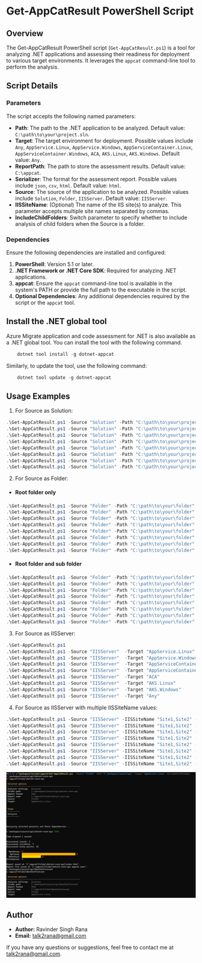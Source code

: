 # Get-AppCatResult PowerShell Script

## Overview

The Get-AppCatResult PowerShell script (`Get-AppCatResult.ps1`) is a tool for analyzing .NET applications and assessing their readiness for deployment to various target environments. It leverages the `appcat` command-line tool to perform the analysis.

## Script Details

### Parameters

The script accepts the following named parameters:

- **Path**: The path to the .NET application to be analyzed. Default value: `C:\path\to\your\project.sln`.
- **Target**: The target environment for deployment. Possible values include `Any`, `AppService.Linux`, `AppService.Windows`, `AppServiceContainer.Linux`, `AppServiceContainer.Windows`, `ACA`, `AKS.Linux`, `AKS.Windows`. Default value: `Any`.
- **ReportPath**: The path to store the assessment results. Default value: `C:\appcat`.
- **Serializer**: The format for the assessment report. Possible values include `json`, `csv`, `html`. Default value: `html`.
- **Source**: The source of the application to be analyzed. Possible values include `Solution`, `Folder`, `IISServer`. Default value: `IISServer`.
- **IISSiteName**: (Optional) The name of the IIS site(s) to analyze. This parameter accepts multiple site names separated by commas.
- **IncludeChildFolders**: Switch parameter to specify whether to include analysis of child folders when the Source is a folder.

### Dependencies

Ensure the following dependencies are installed and configured:

1. **PowerShell**: Version 5.1 or later.
2. **.NET Framework or .NET Core SDK**: Required for analyzing .NET applications.
3. **appcat**: Ensure the `appcat` command-line tool is available in the system's PATH or provide the full path to the executable in the script.
4. **Optional Dependencies**: Any additional dependencies required by the script or the `appcat` tool.
## Install the .NET global tool
Azure Migrate application and code assessment for .NET is also available as a .NET global tool. You can install the tool with the following command.
```powershell   
    dotnet tool install -g dotnet-appcat
```
Similarly, to update the tool, use the following command:
```powershell  
    dotnet tool update -g dotnet-appcat
```
## Usage Examples

1. For Source as Solution:
 ```powershell
.\Get-AppCatResult.ps1 -Source "Solution" -Path "C:\path\to\your\project.sln" -Target "AppService.Linux"
.\Get-AppCatResult.ps1 -Source "Solution" -Path "C:\path\to\your\project.sln" -Target "AppService.Windows"
.\Get-AppCatResult.ps1 -Source "Solution" -Path "C:\path\to\your\project.sln" -Target "AppServiceContainer.Linux"
.\Get-AppCatResult.ps1 -Source "Solution" -Path "C:\path\to\your\project.sln" -Target "AppServiceContainer.Windows"
.\Get-AppCatResult.ps1 -Source "Solution" -Path "C:\path\to\your\project.sln" -Target "ACA"
.\Get-AppCatResult.ps1 -Source "Solution" -Path "C:\path\to\your\project.sln" -Target "AKS.Linux"
.\Get-AppCatResult.ps1 -Source "Solution" -Path "C:\path\to\your\project.sln" -Target "AKS.Windows"
.\Get-AppCatResult.ps1 -Source "Solution" -Path "C:\path\to\your\project.sln" -Target "Any"
 ```

2. For Source as Folder:
 - #### Root folder only
```powershell
.\Get-AppCatResult.ps1 -Source "Folder" -Path "C:\path\to\your\folder" -Target "AppService.Linux" 
.\Get-AppCatResult.ps1 -Source "Folder" -Path "C:\path\to\your\folder" -Target "AppService.Windows" 
.\Get-AppCatResult.ps1 -Source "Folder" -Path "C:\path\to\your\folder" -Target "AppServiceContainer.Linux" 
.\Get-AppCatResult.ps1 -Source "Folder" -Path "C:\path\to\your\folder" -Target "AppServiceContainer.Windows" 
.\Get-AppCatResult.ps1 -Source "Folder" -Path "C:\path\to\your\folder" -Target "ACA" 
.\Get-AppCatResult.ps1 -Source "Folder" -Path "C:\path\to\your\folder" -Target "AKS.Linux" 
.\Get-AppCatResult.ps1 -Source "Folder" -Path "C:\path\to\your\folder" -Target "AKS.Windows" 
.\Get-AppCatResult.ps1 -Source "Folder" -Path "C:\path\to\your\folder" -Target "Any" 
```
- #### Root folder and sub folder 
```powershell
.\Get-AppCatResult.ps1 -Source "Folder" -Path "C:\path\to\your\folder" -Target "AppService.Linux" -IncludeChildFolders
.\Get-AppCatResult.ps1 -Source "Folder" -Path "C:\path\to\your\folder" -Target "AppService.Windows" -IncludeChildFolders
.\Get-AppCatResult.ps1 -Source "Folder" -Path "C:\path\to\your\folder" -Target "AppServiceContainer.Linux" -IncludeChildFolders
.\Get-AppCatResult.ps1 -Source "Folder" -Path "C:\path\to\your\folder" -Target "AppServiceContainer.Windows" -IncludeChildFolders
.\Get-AppCatResult.ps1 -Source "Folder" -Path "C:\path\to\your\folder" -Target "ACA" -IncludeChildFolders
.\Get-AppCatResult.ps1 -Source "Folder" -Path "C:\path\to\your\folder" -Target "AKS.Linux" -IncludeChildFolders
.\Get-AppCatResult.ps1 -Source "Folder" -Path "C:\path\to\your\folder" -Target "AKS.Windows" -IncludeChildFolders
.\Get-AppCatResult.ps1 -Source "Folder" -Path "C:\path\to\your\folder" -Target "Any" -IncludeChildFolders
```

3. For Source as IISServer:
```powershell
.\Get-AppCatResult.ps1
.\Get-AppCatResult.ps1 -Source "IISServer"  -Target "AppService.Linux"
.\Get-AppCatResult.ps1 -Source "IISServer"  -Target "AppService.Windows"
.\Get-AppCatResult.ps1 -Source "IISServer"  -Target "AppServiceContainer.Linux"
.\Get-AppCatResult.ps1 -Source "IISServer"  -Target "AppServiceContainer.Windows"
.\Get-AppCatResult.ps1 -Source "IISServer"  -Target "ACA"
.\Get-AppCatResult.ps1 -Source "IISServer"  -Target "AKS.Linux"
.\Get-AppCatResult.ps1 -Source "IISServer"  -Target "AKS.Windows"
.\Get-AppCatResult.ps1 -Source "IISServer"  -Target "Any"
```

4. For Source as IISServer with multiple IISSiteName values:
```powershell
.\Get-AppCatResult.ps1 -Source "IISServer" -IISSiteName "Site1,Site2" -Target "AppService.Linux"
.\Get-AppCatResult.ps1 -Source "IISServer" -IISSiteName "Site1,Site2" -Target "AppService.Windows"
.\Get-AppCatResult.ps1 -Source "IISServer" -IISSiteName "Site1,Site2" -Target "AppServiceContainer.Linux"
.\Get-AppCatResult.ps1 -Source "IISServer" -IISSiteName "Site1,Site2" -Target "AppServiceContainer.Windows"
.\Get-AppCatResult.ps1 -Source "IISServer" -IISSiteName "Site1,Site2" -Target "ACA"
.\Get-AppCatResult.ps1 -Source "IISServer" -IISSiteName "Site1,Site2" -Target "AKS.Linux"
.\Get-AppCatResult.ps1 -Source "IISServer" -IISSiteName "Site1,Site2" -Target "AKS.Windows"
.\Get-AppCatResult.ps1 -Source "IISServer" -IISSiteName "Site1,Site2" -Target "Any"
```


![alt text](image.png)

## Author

- **Author:** Ravinder Singh Rana
- **Email:** talk2rana@gmail.com

If you have any questions or suggestions, feel free to contact me at [talk2rana@gmail.com](mailto:talk2rana@gmail.com).





